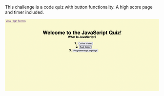 This challenge is a code quiz with button functionality. A high score page and timer included.

![](assets/images/screencapture-Code-Quiz.png)